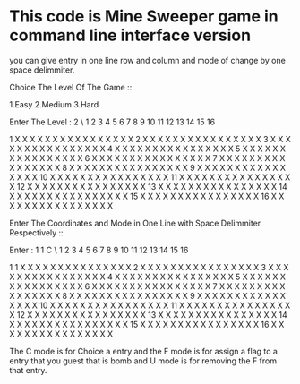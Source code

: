 # This code is Mine Sweeper game in command line interface version

you can give entry in one line row and column and mode of change by one space delimmiter.



Choice The Level Of The Game ::

1.Easy
2.Medium
3.Hard

Enter The Level : 2
  \   1  2  3  4  5  6  7  8  9  10 11 12 13 14 15 16

  1   X  X  X  X  X  X  X  X  X  X  X  X  X  X  X  X
  2   X  X  X  X  X  X  X  X  X  X  X  X  X  X  X  X
  3   X  X  X  X  X  X  X  X  X  X  X  X  X  X  X  X
  4   X  X  X  X  X  X  X  X  X  X  X  X  X  X  X  X
  5   X  X  X  X  X  X  X  X  X  X  X  X  X  X  X  X
  6   X  X  X  X  X  X  X  X  X  X  X  X  X  X  X  X
  7   X  X  X  X  X  X  X  X  X  X  X  X  X  X  X  X
  8   X  X  X  X  X  X  X  X  X  X  X  X  X  X  X  X
  9   X  X  X  X  X  X  X  X  X  X  X  X  X  X  X  X
  10  X  X  X  X  X  X  X  X  X  X  X  X  X  X  X  X
  11  X  X  X  X  X  X  X  X  X  X  X  X  X  X  X  X
  12  X  X  X  X  X  X  X  X  X  X  X  X  X  X  X  X
  13  X  X  X  X  X  X  X  X  X  X  X  X  X  X  X  X
  14  X  X  X  X  X  X  X  X  X  X  X  X  X  X  X  X
  15  X  X  X  X  X  X  X  X  X  X  X  X  X  X  X  X
  16  X  X  X  X  X  X  X  X  X  X  X  X  X  X  X  X

Enter The Coordinates and Mode in One Line with Space Delimmiter Respectively ::

Enter : 1 1 C
  \   1  2  3  4  5  6  7  8  9  10 11 12 13 14 15 16

  1   1  X  X  X  X  X  X  X  X  X  X  X  X  X  X  X
  2   X  X  X  X  X  X  X  X  X  X  X  X  X  X  X  X
  3   X  X  X  X  X  X  X  X  X  X  X  X  X  X  X  X
  4   X  X  X  X  X  X  X  X  X  X  X  X  X  X  X  X
  5   X  X  X  X  X  X  X  X  X  X  X  X  X  X  X  X
  6   X  X  X  X  X  X  X  X  X  X  X  X  X  X  X  X
  7   X  X  X  X  X  X  X  X  X  X  X  X  X  X  X  X
  8   X  X  X  X  X  X  X  X  X  X  X  X  X  X  X  X
  9   X  X  X  X  X  X  X  X  X  X  X  X  X  X  X  X
  10  X  X  X  X  X  X  X  X  X  X  X  X  X  X  X  X
  11  X  X  X  X  X  X  X  X  X  X  X  X  X  X  X  X
  12  X  X  X  X  X  X  X  X  X  X  X  X  X  X  X  X
  13  X  X  X  X  X  X  X  X  X  X  X  X  X  X  X  X
  14  X  X  X  X  X  X  X  X  X  X  X  X  X  X  X  X
  15  X  X  X  X  X  X  X  X  X  X  X  X  X  X  X  X
  16  X  X  X  X  X  X  X  X  X  X  X  X  X  X  X  X
  
  
  
  
  The C mode is for Choice a entry and the F mode is for assign a flag to a entry that you guest that is bomb and U mode is 
  for removing the F from that entry.
